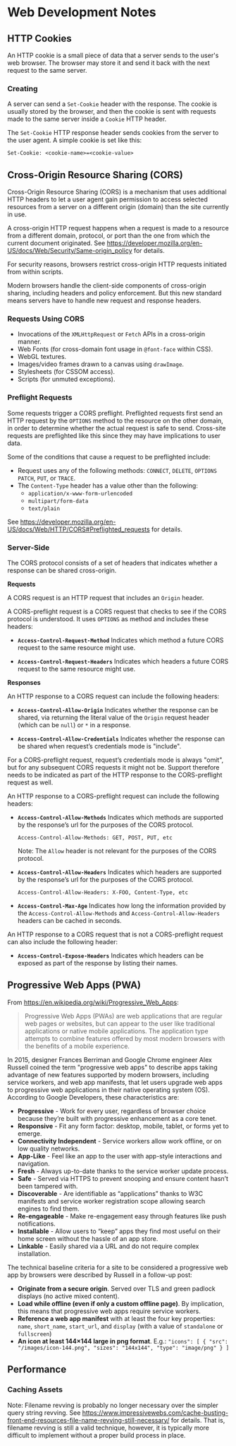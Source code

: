 # Web Development Notes


## HTTP Cookies

An HTTP cookie is a small piece of data that a server sends to the user's web
browser.  The browser may store it and send it back with the next request to the
same server.

### Creating

A server can send a `Set-Cookie` header with the response.  The cookie is
usually stored by the browser, and then the cookie is sent with requests made to
the same server inside a `Cookie` HTTP header.

The `Set-Cookie` HTTP response header sends cookies from the server to the user
agent.  A simple cookie is set like this:

```
Set-Cookie: <cookie-name>=<cookie-value>
```


## Cross-Origin Resource Sharing (CORS)

Cross-Origin Resource Sharing (CORS) is a mechanism that uses additional HTTP
headers to let a user agent gain permission to access selected resources from a
server on a different origin (domain) than the site currently in use.

A cross-origin HTTP request happens when a request is made to a resource from a
different domain, protocol, or port than the one from which the current document
originated.  See https://developer.mozilla.org/en-US/docs/Web/Security/Same-origin_policy
for details.

For security reasons, browsers restrict cross-origin HTTP requests initiated
from within scripts.

Modern browsers handle the client-side components of cross-origin sharing,
including headers and policy enforcement.  But this new standard means servers
have to handle new request and response headers.

### Requests Using CORS

* Invocations of the `XMLHttpRequest` or `Fetch` APIs in a cross-origin manner.
* Web Fonts (for cross-domain font usage in `@font-face` within CSS).
* WebGL textures.
* Images/video frames drawn to a canvas using `drawImage`.
* Stylesheets (for CSSOM access).
* Scripts (for unmuted exceptions).

### Preflight Requests

Some requests trigger a CORS preflight.  Preflighted requests first send an HTTP
request by the `OPTIONS` method to the resource on the other domain, in order to
determine whether the actual request is safe to send.  Cross-site requests are
preflighted like this since they may have implications to user data.

Some of the conditions that cause a request to be preflighted include:

* Request uses any of the following methods: `CONNECT`, `DELETE`, `OPTIONS`
  `PATCH`, `PUT`, or `TRACE`.
* The `Content-Type` header has a value other than the following:
  + `application/x-www-form-urlencoded`
  + `multipart/form-data`
  + `text/plain`

See https://developer.mozilla.org/en-US/docs/Web/HTTP/CORS#Preflighted_requests
for details.

### Server-Side

The CORS protocol consists of a set of headers that indicates whether a response
can be shared cross-origin.

**Requests**

A CORS request is an HTTP request that includes an `Origin` header.

A CORS-preflight request is a CORS request that checks to see if the CORS
protocol is understood.  It uses `OPTIONS` as method and includes these headers:

* **`Access-Control-Request-Method`**
  Indicates which method a future CORS request to the same resource might use.

* **`Access-Control-Request-Headers`**
  Indicates which headers a future CORS request to the same resource might use.

**Responses**

An HTTP response to a CORS request can include the following headers:

* **`Access-Control-Allow-Origin`**
  Indicates whether the response can be shared, via returning the literal value of
  the `Origin` request header (which can be `null`) or `*` in a response.

* **`Access-Control-Allow-Credentials`**
  Indicates whether the response can be shared when request’s credentials mode is
  "include".

For a CORS-preflight request, request’s credentials mode is always "omit", but for
any subsequent CORS requests it might not be.  Support therefore needs to be
indicated as part of the HTTP response to the CORS-preflight request as well.

An HTTP response to a CORS-preflight request can include the following headers:

* **`Access-Control-Allow-Methods`**
  Indicates which methods are supported by the response’s url for the purposes of
  the CORS protocol.
  
  ```
  Access-Control-Allow-Methods: GET, POST, PUT, etc
  ```

  Note: The `Allow` header is not relevant for the purposes of the CORS protocol.

* **`Access-Control-Allow-Headers`**
  Indicates which headers are supported by the response’s url for the purposes of
  the CORS protocol.
  
  ```
  Access-Control-Allow-Headers: X-FOO, Content-Type, etc
  ```

* **`Access-Control-Max-Age`**
  Indicates how long the information provided by the
  `Access-Control-Allow-Methods` and `Access-Control-Allow-Headers` headers can be
  cached in seconds.

An HTTP response to a CORS request that is not a CORS-preflight request can also
include the following header:

* **`Access-Control-Expose-Headers`**
  Indicates which headers can be exposed as part of the response by listing their
  names.


## Progressive Web Apps (PWA)

From https://en.wikipedia.org/wiki/Progressive_Web_Apps:

> Progressive Web Apps (PWAs) are web applications that are regular web pages or
> websites, but can appear to the user like traditional applications or native
> mobile applications.  The application type attempts to combine features offered
> by most modern browsers with the benefits of a mobile experience.

In 2015, designer Frances Berriman and Google Chrome engineer Alex Russell
coined the term "progressive web apps" to describe apps taking advantage of new
features supported by modern browsers, including service workers, and web app
manifests, that let users upgrade web apps to progressive web applications in
their native operating system (OS).  According to Google Developers, these
characteristics are:

* **Progressive** - Work for every user, regardless of browser choice because
  they’re built with progressive enhancement as a core tenet.
* **Responsive** - Fit any form factor: desktop, mobile, tablet, or forms yet to
  emerge.
* **Connectivity Independent** - Service workers allow work offline, or on low
  quality networks.
* **App-Like** - Feel like an app to the user with app-style interactions and
  navigation.
* **Fresh** - Always up-to-date thanks to the service worker update process.
* **Safe** - Served via HTTPS to prevent snooping and ensure content hasn’t been
  tampered with.
* **Discoverable** - Are identifiable as “applications” thanks to W3C manifests
  and service worker registration scope allowing search engines to find them.
* **Re-engageable** - Make re-engagement easy through features like push
  notifications.
* **Installable** - Allow users to “keep” apps they find most useful on their home
  screen without the hassle of an app store.
* **Linkable** - Easily shared via a URL and do not require complex installation.

The technical baseline criteria for a site to be considered a progressive web
app by browsers were described by Russell in a follow-up post:

* **Originate from a secure origin**.  Served over TLS and green padlock displays
  (no active mixed content).
* **Load while offline (even if only a custom offline page)**.  By implication,
  this means that progressive web apps require service workers.
* **Reference a web app manifest** with at least the four key properties: `name`,
  `short_name`, `start_url`, and `display` (with a value of `standalone` or
  `fullscreen`)
* **An icon at least 144×144 large in png format**. E.g.: `"icons": [ { "src":
  "/images/icon-144.png", "sizes": "144x144", "type": "image/png" } ]`


## Performance

### Caching Assets

Note: Filename revving is probably no longer necessary over the simpler query
string revving.  See
https://www.impressivewebs.com/cache-busting-front-end-resources-file-name-revving-still-necessary/
for details.  That is, filename revving is still a valid technique, however, it
is typically more difficult to implement without a proper build process in
place.
